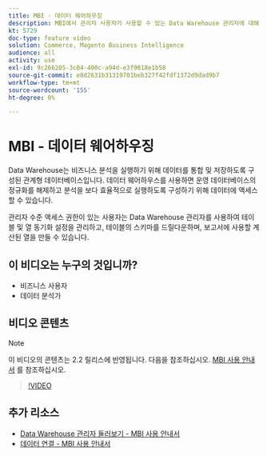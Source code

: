 ```yaml
---
title: MBI - 데이터 웨어하우징
description: MBI에서 관리자 사용자가 사용할 수 있는 Data Warehouse 관리자에 대해 알아봅니다.
kt: 5729
doc-type: feature video
solution: Commerce, Magento Business Intelligence
audience: all
activity: use
exl-id: 9c266205-3c04-400c-a94d-e3f9818e1b58
source-git-commit: e8d2631b31319701beb327f42fdf1372d9dad9b7
workflow-type: tm+mt
source-wordcount: '155'
ht-degree: 0%

---
```


# MBI - 데이터 웨어하우징

Data Warehouse는 비즈니스 분석을 실행하기 위해 데이터를 통합 및 저장하도록 구성된 관계형 데이터베이스입니다. 데이터 웨어하우스를 사용하면 운영 데이터베이스의 정규화를 해제하고 분석을 보다 효율적으로 실행하도록 구성하기 위해 데이터에 액세스할 수 있습니다.

관리자 수준 액세스 권한이 있는 사용자는 Data Warehouse 관리자를 사용하여 테이블 및 열 동기화 설정을 관리하고, 테이블의 스키마를 드릴다운하며, 보고서에 사용할 계산된 열을 만들 수 있습니다.

## 이 비디오는 누구의 것입니까?

- 비즈니스 사용자
- 데이터 분석가

## 비디오 콘텐츠

>[!NOTE]
>
>이 비디오의 콘텐츠는 2.2 릴리스에 반영됩니다. 다음을 참조하십시오. [MBI 사용 안내서](https://experienceleague.adobe.com/docs/commerce-business-intelligence/mbi/guide-overview.html) 를 참조하십시오.

>[!VIDEO](https://video.tv.adobe.com/v/35984?quality=12&learn=on)

## 추가 리소스

- [Data Warehouse 관리자 둘러보기 - MBI 사용 안내서](https://experienceleague.adobe.com/docs/commerce-business-intelligence/mbi/analyze/warehouse-manager/tour-dwm.html)
- [데이터 연결 - MBI 사용 안내서](https://experienceleague.adobe.com/docs/commerce-business-intelligence/mbi/analyze/connecting/connecting-data.html)
